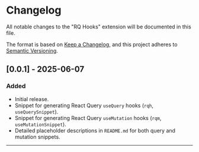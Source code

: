 # Changelog

All notable changes to the "RQ Hooks" extension will be documented in this file.

The format is based on [Keep a Changelog](https://keepachangelog.com/en/1.0.0/),
and this project adheres to [Semantic Versioning](https://semver.org/spec/v2.0.0.html).

## [0.0.1] - 2025-06-07

### Added

- Initial release.
- Snippet for generating React Query `useQuery` hooks (`rqh`, `useQuerySnippet`).
- Snippet for generating React Query `useMutation` hooks (`rqm`, `useMutationSnippet`).
- Detailed placeholder descriptions in `README.md` for both query and mutation snippets.

---
